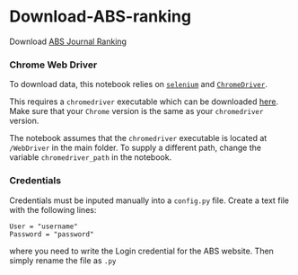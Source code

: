 # Download-ABS-ranking
Download [ABS Journal Ranking](https://charteredabs.org/academic-journal-guide-2021-view/)


### Chrome Web Driver

To download data, this notebook relies on [`selenium`](https://selenium-python.readthedocs.io/) and [`ChromeDriver`](https://chromedriver.chromium.org/).

This requires a `chromedriver` executable which can be downloaded [here](https://chromedriver.chromium.org/downloads). Make sure that your `Chrome` version is the same as your `chromedriver` version.

The notebook assumes that the `chromedriver` executable is located at `/WebDriver` in the main folder. To supply a different path, change the variable `chromedriver_path` in the notebook.

### Credentials

Credentials must be inputed manually into a `config.py` file. Create a text file with the following lines:
```
User = "username"
Password = "password"
```
where you need to write the Login credential for the ABS website. Then simply rename the file as `.py`
